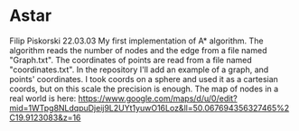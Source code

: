 # Astar
Filip Piskorski 22.03.03
My first implementation of A* algorithm.
The algorithm reads the number of nodes and the edge from a file named "Graph.txt". The coordinates of points are read from a file named "coordinates.txt". In the repository I'll add an example of a graph, and points' coordinates. I took coords on a sphere and used it as a cartesian coords, but on this scale the precision is enough. The map of nodes in a real world is here: https://www.google.com/maps/d/u/0/edit?mid=1WTpg8NLdqpuDjeij9L2UYt1yuwO16Loz&ll=50.067694356327465%2C19.9123083&z=16
